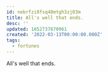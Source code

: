 ```yaml
---
id: nebrfzi0fsq48mtgh3zj03m
title: All's well that ends.
desc: ''
updated: 1652737870961
created: '2022-03-13T00:00:00.000Z'
tags:
  - fortunes
---
```


All's well that ends.

